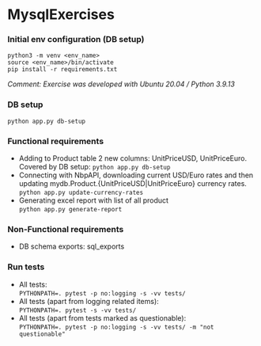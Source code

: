 # MysqlExercises
### Initial env configuration (DB setup)
`python3 -m venv <env_name>`<br>
`source <env_name>/bin/activate`<br>
`pip install -r requirements.txt`<br>
<p><em>Comment: Exercise was developed with Ubuntu 20.04 / Python 3.9.13</em></p>

### DB setup
`python app.py db-setup`
### Functional requirements
* Adding to Product table 2 new columns: UnitPriceUSD, UnitPriceEuro.<br>Covered by DB setup: `python app.py db-setup`
* Connecting with NbpAPI, downloading current USD/Euro rates and then updating mydb.Product.{UnitPriceUSD|UnitPriceEuro} currency rates.
<br>`python app.py update-currency-rates`
* Generating excel report with list of all product
<br>`python app.py generate-report`

### Non-Functional requirements
* DB schema exports: sql_exports


### Run tests
* All tests:<br>
`PYTHONPATH=. pytest -p no:logging -s -vv tests/ `<br>
* All tests (apart from logging related items):<br>
`PYTHONPATH=. pytest -s -vv tests/`<br>
* All tests (apart from tests marked as questionable):<br>
`PYTHONPATH=. pytest -p no:logging -s -vv tests/ -m "not questionable"`
